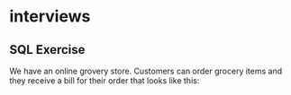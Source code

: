 # interviews

## SQL Exercise

We have an online grovery store. Customers can order grocery items and they receive a bill for their order that looks like this:

